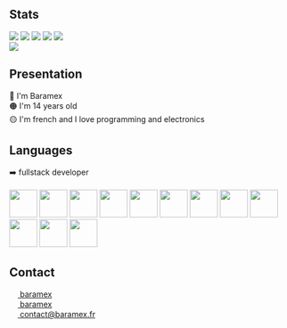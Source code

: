 ## Stats
![](https://img.shields.io/github/followers/baramex?style=for-the-badge)
![](https://img.shields.io/github/stars/baramex?style=for-the-badge)
<img src='http://baramex.fr:10010/baramex/nb-downloads'/>
![](http://baramex.fr:10010/baramex/total-size)
![](http://baramex.fr:10010/baramex/nb-commits)<br/>
![](http://baramex.fr:10010/baramex/languages)

## Presentation
🔴 I'm Baramex<br/>
🟠 I'm 14 years old<br/>
🟡 I'm french and I love programming and electronics

## Languages
➡️ fullstack developer<br/><br/>
<img src='https://img.icons8.com/color/452/c-plus-plus-logo.png' width='50'>
<img src='https://iconape.com/wp-content/files/sh/51404/svg/c--4.svg' width='50'>
<img src='https://img.icons8.com/color/452/c-programming.png' width='50'>
<img src='https://image.flaticon.com/icons/png/512/226/226777.png' width='50'>
<img src='https://cdn1.iconfinder.com/data/icons/logotypes/32/badge-html-5-512.png' width='50'>
<img src='https://image.flaticon.com/icons/png/512/732/732190.png' width='50'>
<img src='https://upload.wikimedia.org/wikipedia/commons/thumb/2/27/PHP-logo.svg/2560px-PHP-logo.svg.png' width='50'>
<img src='https://upload.wikimedia.org/wikipedia/fr/thumb/6/62/MySQL.svg/1200px-MySQL.svg.png' width='50'>
<img src='https://upload.wikimedia.org/wikipedia/commons/thumb/9/99/Unofficial_JavaScript_logo_2.svg/1200px-Unofficial_JavaScript_logo_2.svg.png' width='50'>
<img src='https://miro.medium.com/max/816/1*TpbxEQy4ckB-g31PwUQPlg.png' width='50'>
<img src='https://bachasoftware.com/wp-content/uploads/elementor/thumbs/nodejslogo-ovfzvrnm7u9pk6tpkts9r094e1d1uh7si7evpflqpc.png' width='50'>
<img src='https://brandslogos.com/wp-content/uploads/images/large/arduino-logo-1.png' width='50'>

## Contact
[<img src='https://upload.wikimedia.org/wikipedia/commons/thumb/a/a5/Instagram_icon.png/2048px-Instagram_icon.png' width='15'> baramex](https://www.instagram.com/baramex/)<br/>
[<img src='https://cdn.icon-icons.com/icons2/2429/PNG/512/tik_tok_logo_icon_147226.png' width='15'> baramex](https://tiktok.com/@baramex)<br/>
[<img src='https://www.arobase.org/wp-content/uploads/2014/09/gmail2.ico' width='15'> contact@baramex.fr](mailto:contact@baramex.fr)

